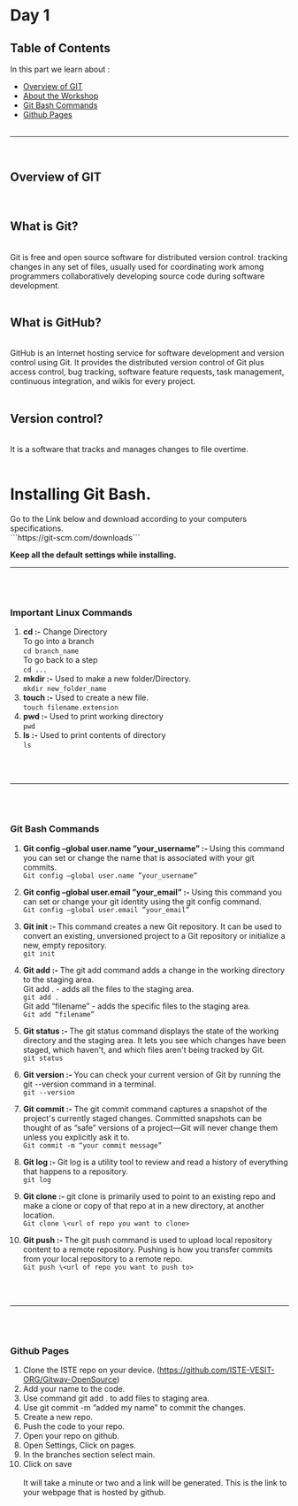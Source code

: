 # Day 1

<!-- TABLE OF CONTENTS -->

## Table of Contents

In this part we learn about :

-   [Overview of GIT](#Overview-of-GIT)
-   [About the Workshop](#Important-Linux-Commands)
-   [Git Bash Commands](#Git-Bash-Commands)
-   [Github Pages](#Github-Pages)
<br></br>
<hr>
<br>

<!-- ABOUT THE PROJECT -->

## Overview of GIT
<br>
<h2><strong>What is Git?</strong></h2><br>
Git is free and open source software for distributed version control: tracking changes in any set of files, usually used for coordinating work among programmers collaboratively developing source code during software development.<br><br>

<h2><strong>What is GitHub?</strong></h2><br>
GitHub is an Internet hosting service for software development and version control using Git. It provides the distributed version control of Git plus access control, bug tracking, software feature requests, task management, continuous integration, and wikis for every project.<br><br>

<h2><strong>Version control?</strong></h2><br>
It is a software that tracks and manages changes to file overtime.<br><br>

<h1><strong>Installing Git Bash.</strong></h1>
Go to the Link below and download according to your computers specifications.<br>
```https://git-scm.com/downloads```

<strong>Keep all the default settings while installing.</strong>

<hr>
<br></br>


### Important Linux Commands
1. <strong>cd :-</strong> Change Directory<br>
To go into a branch<br>
```cd branch_name```<br>
To go back to a step<br>
```cd ...```
2. <strong>mkdir :-</strong> Used to make a new folder/Directory.<br>
```mkdir new_folder_name```
3. <strong>touch :-</strong> Used to create a new file.<br>
```touch filename.extension```
4. <strong>pwd :-</strong> Used to print working directory<br>
```pwd```
5. <strong>ls :-</strong> Used to print contents of directory<br>
```ls```

<br></br>
<hr>
<br></br>

###  Git Bash Commands

1. <strong> Git config –global user.name ”your_username” :- </strong> Using this command you can set or change the name that is associated with your git commits.<br>
```Git config –global user.name ”your_username”```<br>

2. <strong> Git config –global user.email ”your_email”  :- </strong> Using this command you can set or change your git identity using the git config command.<br>
```Git config –global user.email ”your_email”```<br>

3. <strong> Git init :- </strong> This command creates a new Git repository. It can be used to convert an existing, unversioned project to a Git repository or initialize a new, empty repository.<br>
```git init```<br>

4. <strong> Git add :- </strong> The git add command adds a change in the working directory to the staging area.<br>
Git add . - adds all the files to the staging area.<br>
```git add .```<br>
Git add “filename” - adds the specific files to the staging area.<br>
```Git add “filename”```<br>

5. <strong> Git status :- </strong> The git status command displays the state of the working directory and the staging area. It lets you see which changes have been staged, which haven't, and which files aren't being tracked by Git.<br>
```git status```<br>

6. <strong> Git version :- </strong> You can check your current version of Git by running the git --version command in a terminal.<br>
```git --version```<br>

7. <strong> Git commit :- </strong> The git commit command captures a snapshot of the project's currently staged changes. Committed snapshots can be thought of as “safe” versions of a project—Git will never change them unless you explicitly ask it to.<br>
```Git commit -m “your commit message”```<br>

8. <strong> Git log :- </strong> Git log is a utility tool to review and read a history of everything that happens to a repository.<br>
```git log```<br>

9. <strong> Git clone :- </strong> git clone is primarily used to point to an existing repo and make a clone or copy of that repo at in a new directory, at another location.<br>
```Git clone \<url of repo you want to clone>```<br>

10. <strong> Git push :- </strong> The git push command is used to upload local repository content to a remote repository. Pushing is how you transfer commits from your local repository to a remote repo.<br>
```Git push \<url of repo you want to push to>```<br>


<br /><br />
<hr>
<br></br>

### Github Pages

1. Clone the ISTE repo on your device. (https://github.com/ISTE-VESIT-ORG/Gitway-OpenSource)
2. Add your name to the code.
3. Use command git add . to add files to staging area.
4. Use git commit -m ”added my name” to commit the changes.
5. Create a new repo.
6. Push the code to your repo.
7. Open your repo on github.
8. Open Settings, Click on pages.
9. In the branches section select main.
10. Click on save <br> <br>
It will take a minute or two and a link will be generated. This is the link to your webpage that is hosted by github.


